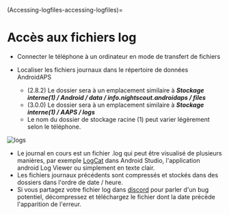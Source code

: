 (Accessing-logfiles-accessing-logfiles)=

# Accès aux fichiers log

* Connecter le téléphone à un ordinateur en mode de transfert de fichiers
* Localiser les fichiers journaux dans le répertoire de données AndroidAPS
    
    * (2.8.2) Le dossier sera à un emplacement similaire à ***Stockage interne(1) / Android / data / info.nightscout.androidaps / files***
    * (3.0.0) Le dossier sera à un emplacement similaire à ***Stockage interne(1) / AAPS / logs***
    * Le nom du dossier de stockage racine (1) peut varier légèrement selon le téléphone.

![logs](../images/aapslog.png)

* Le journal en cours est un fichier .log qui peut être visualisé de plusieurs manières, par exemple [LogCat](https://developer.android.com/studio/debug/am-logcat.html) dans Android Studio, l'application android Log Viewer ou simplement en texte clair. 
* Les fichiers journaux précédents sont compressés et stockés dans des dossiers dans l'ordre de date / heure. 
* Si vous partagez votre fichier log dans [discord](https://discord.gg/4fQUWHZ4Mw) pour parler d'un bug potentiel, décompressez et téléchargez le fichier dont la date précède l'apparition de l'erreur.